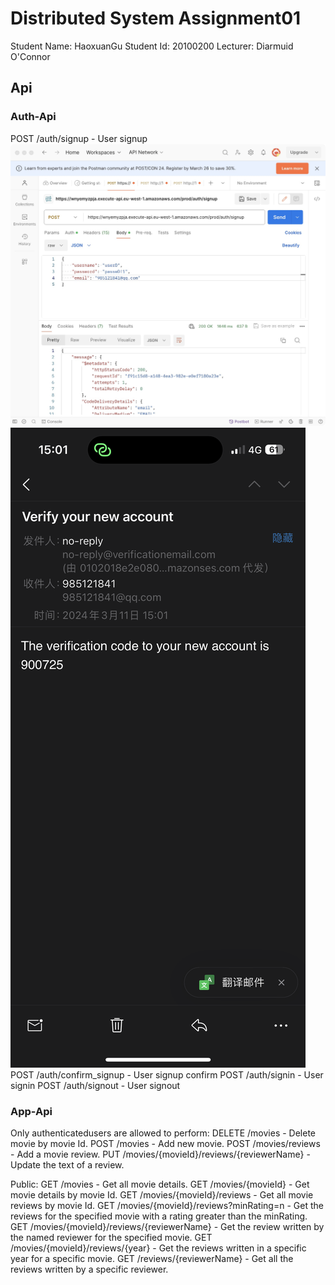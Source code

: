 # Distributed System Assignment01
Student Name: HaoxuanGu
Student Id: 20100200
Lecturer: Diarmuid O'Connor
## Api
### Auth-Api

POST /auth/signup  - User signup
![Alt text](image.png)
![Alt text](image-1.png)
POST /auth/confirm_signup - User signup confirm
POST /auth/signin - User signin
POST /auth/signout - User signout

### App-Api

Only authenticatedusers are allowed to perform:
DELETE /movies - Delete movie by movie Id.
POST /movies - Add new movie.
POST /movies/reviews - Add a movie review.
PUT /movies/{movieId}/reviews/{reviewerName} - Update the text of a review.

Public:
GET /movies - Get all movie details.
GET /movies/{movieId} - Get movie details by movie Id.
GET /movies/{movieId}/reviews - Get all movie reviews by movie Id.
GET /movies/{movieId}/reviews?minRating=n - Get the reviews for the specified movie with a rating greater than the minRating.
GET /movies/{movieId}/reviews/{reviewerName} - Get the review written by the named reviewer for the specified movie.
GET /movies/{movieId}/reviews/{year} - Get the reviews written in a specific year for a specific movie.
GET /reviews/{reviewerName} - Get all the reviews written by a specific reviewer.